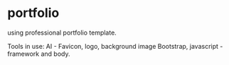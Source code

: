 # portfolio

using professional portfolio template.

Tools in use:
AI - Favicon, logo, background image
Bootstrap, javascript -framework and body.



